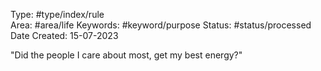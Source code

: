 Type: #type/index/rule  
Area: #area/life 
Keywords: #keyword/purpose 
Status: #status/processed  
Date Created: 15-07-2023

"Did the people I care about most, get my best energy?"
